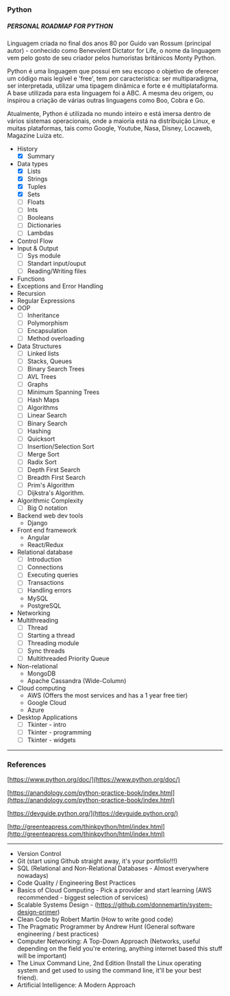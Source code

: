 ### Python

##### PERSONAL ROADMAP FOR PYTHON

Linguagem criada no final dos anos 80 por Guido van Rossum (principal autor) - conhecido como Benevolent Dictator for Life, o nome da linguagem vem pelo gosto de seu criador pelos humoristas britânicos Monty Python.

Python é uma linguagem que possui em seu escopo o objetivo de oferecer um código mais legível e 'free', tem por característica: ser multiparadigma, ser interpretada, utilizar uma tipagem dinâmica e forte e é multiplataforma. A base utilizada para esta linguagem foi a ABC. A mesma deu origem, ou inspirou a criação de várias outras linguagens como Boo, Cobra e Go.

Atualmente, Python é utilizada no mundo inteiro e está imersa dentro de vários sistemas operacionais, onde a maioria está na distribuição Linux, e muitas plataformas, tais como Google, Youtube, Nasa, Disney, Locaweb, Magazine Luiza etc.

- History
    - [x] Summary
- Data types
    - [x]  Lists
    - [x]  Strings
    - [x]  Tuples
    - [x]  Sets
    - [ ]  Floats
    - [ ]  Ints
    - [ ]  Booleans
    - [ ]  Dictionaries
    - [ ]  Lambdas
- Control Flow
- Input & Output
    - [ ]  Sys module
    - [ ]  Standart input/ouput
    - [ ]  Reading/Writing files
- Functions
- Exceptions and Error Handling
- Recursion
- Regular Expressions
- OOP
    - [ ]  Inheritance
    - [ ]  Polymorphism
    - [ ]  Encapsulation
    - [ ]  Method overloading
- Data Structures
    - [ ]  Linked lists
    - [ ]  Stacks, Queues
    - [ ]  Binary Search Trees
    - [ ]  AVL Trees
    - [ ]  Graphs
    - [ ]  Minimum Spanning Trees
    - [ ]  Hash Maps
    - [ ]  Algorithms
    - [ ]  Linear Search
    - [ ]  Binary Search
    - [ ]  Hashing
    - [ ]  Quicksort
    - [ ]  Insertion/Selection Sort
    - [ ]  Merge Sort
    - [ ]  Radix Sort
    - [ ]  Depth First Search
    - [ ]  Breadth First Search
    - [ ]  Prim's Algorithm
    - [ ]  Dijkstra's Algorithm.
- Algorithmic Complexity
    - [ ]  Big O notation
- Backend web dev tools
    - Django
- Front end framework
    - Angular
    - React/Redux
- Relational database
    - [ ]  Introduction
    - [ ]  Connections
    - [ ]  Executing queries
    - [ ]  Transactions
    - [ ]  Handling errors
    - MySQL
    - PostgreSQL
- Networking
- Multithreading
    - [ ]  Thread
    - [ ]  Starting a thread
    - [ ]  Threading module
    - [ ]  Sync threads
    - [ ]  Multithreaded Priority Queue
- Non-relational
    - MongoDB
    - Apache Cassandra (Wide-Column)
- Cloud computing
    - AWS (Offers the most services and has a 1 year free tier)
    - Google Cloud
    - Azure
- Desktop Applications
    - [ ]  Tkinter - intro
    - [ ]  Tkinter - programming
    - [ ]  Tkinter - widgets

---

### References

[https://www.python.org/doc/](https://www.python.org/doc/)

[https://anandology.com/python-practice-book/index.html](https://anandology.com/python-practice-book/index.html)

[https://devguide.python.org/](https://devguide.python.org/)

[http://greenteapress.com/thinkpython/html/index.html](http://greenteapress.com/thinkpython/html/index.html)

---

- Version Control
- Git (start using Github straight away, it's your portfolio!!!)
- SQL (Relational and Non-Relational Databases - Almost everywhere nowadays)
- Code Quality / Engineering Best Practices
- Basics of Cloud Computing - Pick a provider and start learning (AWS recommended - biggest selection of services)
- Scalable Systems Design - (https://github.com/donnemartin/system-design-primer)
- Clean Code by Robert Martin (How to write good code)
- The Pragmatic Programmer by Andrew Hunt (General software engineering / best practices)
- Computer Networking: A Top-Down Approach (Networks, useful depending on the field you're entering, anything internet based this stuff will be important)
- The Linux Command Line, 2nd Edition (Install the Linux operating system and get used to using the command line, it'll be your best friend).
- Artificial Intelligence: A Modern Approach